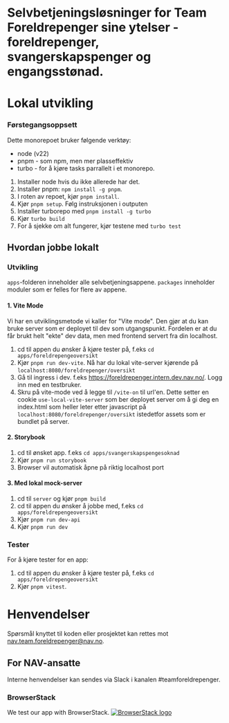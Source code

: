 
# Selvbetjeningsløsninger for Team Foreldrepenger sine ytelser - foreldrepenger, svangerskapspenger og engangsstønad.

# Lokal utvikling

### Førstegangsoppsett

Dette monorepoet bruker følgende verktøy:
* node (v22)
* pnpm - som npm, men mer plasseffektiv
* turbo - for å kjøre tasks parrallelt i et monorepo.

1. Installer node hvis du ikke allerede har det.
2. Installer pnpm: `npm install -g pnpm`.
3. I roten av repoet, kjør `pnpm install`.
4. Kjør `pnpm setup`. Følg instruksjonen i outputen
5. Installer turborepo med `pnpm install -g turbo`
6. Kjør `turbo build`
7. For å sjekke om alt fungerer, kjør testene med `turbo test`

## Hvordan jobbe lokalt

### Utvikling

`apps`-folderen inneholder alle selvbetjeningsappene. `packages` inneholder moduler som er felles for flere av appene.

#### 1. Vite Mode

Vi har en utviklingsmetode vi kaller for "Vite mode".
Den gjør at du kan bruke server som er deployet til dev som utgangspunkt.
Fordelen er at du får brukt helt "ekte" dev data, men med frontend servert fra din localhost.


1. cd til appen du ønsker å kjøre tester på, f.eks `cd apps/foreldrepengeoversikt`
2. Kjør `pnpm run dev-vite`. Nå har du lokal vite-server kjørende på `localhost:8080/foreldrepenger/oversikt`
3. Gå til ingress i dev. f.eks https://foreldrepenger.intern.dev.nav.no/. Logg inn med en testbruker.
4. Skru på vite-mode ved å legge til `/vite-on` til url'en.
   Dette setter en cookie `use-local-vite-server` som ber deployet server om å gi deg en index.html som heller leter etter javascript på `localhost:8080/foreldrepenger/oversikt` istedetfor assets som er bundlet på server.

#### 2. Storybook
1. cd til ønsket app. f.eks `cd apps/svangerskapspengesoknad`
2. Kjør `pnpm run storybook`
3. Browser vil automatisk åpne på riktig localhost port

#### 3. Med lokal mock-server

1. cd til `server` og kjør `pnpm build`
2. cd til appen du ønsker å jobbe med, f.eks `cd apps/foreldrepengeoversikt`
3. Kjør `pnpm run dev-api`
4. Kjør `pnpm run dev`

### Tester
For å kjøre tester for en app:

1. cd til appen du ønsker å kjøre tester på, f.eks `cd apps/foreldrepengeoversikt`
2. Kjør `pnpm vitest`.

# Henvendelser

Spørsmål knyttet til koden eller prosjektet kan rettes mot nav.team.foreldrepenger@nav.no.

## For NAV-ansatte

Interne henvendelser kan sendes via Slack i kanalen #teamforeldrepenger.

### BrowserStack

We test our app with BrowserStack.
[![BrowserStack logo](./browserstack-logo-600x315.png)](https://www.browserstack.com/)
